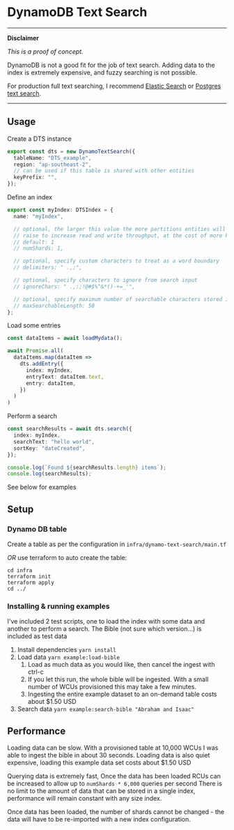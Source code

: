 # DynamoDB Text Search

---
**Disclaimer**

_This is a proof of concept._

DynamoDB is not a good fit for the job of text search.
Adding data to the index is extremely expensive, and fuzzy searching is not possible.

For production full text searching, I recommend [Elastic Search](https://www.elastic.co/) or [Postgres text search](https://www.postgresql.org/docs/current/textsearch.html).

---

## Usage
Create a DTS instance
```typescript
export const dts = new DynamoTextSearch({
  tableName: "DTS_example",
  region: "ap-southeast-2",
  // can be used if this table is shared with other entities
  keyPrefix: "",
});
```

Define an index
```typescript
export const myIndex: DTSIndex = {
  name: "myIndex",

  // optional, the larger this value the more partitions entities will be distributed across
  // raise to increase read and write throughput, at the cost of more RCUs during searches
  // default: 1
  // numShards: 1,

  // optional, specify custom characters to treat as a word boundary
  // delimiters: " .,;",

  // optional, specify characters to ignore from search input
  // ignoreChars: " .,:;!@#$%^&*()-+=_'",

  // optional, specify maximum number of searchable characters stored in each segment
  // maxSearchableLength: 50
};
```

Load some entries
```typescript
const dataItems = await loadMydata();

await Promise.all(
  dataItems.map(dataItem =>
    dts.addEntry({
      index: myIndex,
      entryText: dataItem.text,
      entry: dataItem,
    })
  )
)
```

Perform a search
```typescript
const searchResults = await dts.search({
  index: myIndex,
  searchText: "hello world",
  sortKey: "dateCreated",
});

console.log(`Found ${searchResults.length} items`);
console.log(searchResults);
```


See below for examples

## Setup

### Dynamo DB table
Create a table as per the configuration in `infra/dynamo-text-search/main.tf`

_OR_ use terraform to auto create the table:
```shell
cd infra
terraform init
terraform apply
cd ../
```

### Installing & running examples
I've included 2 test scripts, one to load the index with some data and another to perform a search.
The Bible (not sure which version...) is included as test data

1. Install dependencies `yarn install`
2. Load data `yarn example:load-bible`
   1. Load as much data as you would like, then cancel the ingest with ctrl-c
   2. If you let this run, the whole bible will be ingested. With a small number of WCUs provisioned this may take a few minutes.
   3. Ingesting the entire example dataset to an on-demand table costs about $1.50 USD
3. Search data `yarn example:search-bible "Abraham and Isaac"`

## Performance
Loading data can be slow. With a provisioned table at 10,000 WCUs I was able to ingest the bible in about 30 seconds.
Loading data is also quiet expensive, loading this example data set costs about $1.50 USD

Querying data is extremely fast, Once the data has been loaded RCUs can be increased to allow up to `numShards * 6,000` queries per second
There is no limit to the amount of data that can be stored in a single index, performance will remain constant with any size index.

Once data has been loaded, the number of shards cannot be changed - the data will have to be re-imported with a new index configuration.
